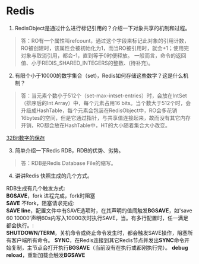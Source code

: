 # Redis

1. RedisObject是通过什么进行标记引用的？介绍一下对象共享的机制和过程。
> 答：RO有一个属性叫refcount，通过这个字段来标记此对象的引用计数，RO被创建时，该属性会被初始化为1，而当RO被引用时，就会+1；使用完对象与取消引用，都会-1，直到等于0时便释放。
  一般而言，命令的返回值、小于REDIS_SHARED_INTEGERS的整数、(待补充)。

2. 有限个小于10000的数字集合（set)，Redis如何存储这些数字？这是什么机制？
> 答：当元素个数小于512个（set-max-intset-entries）时，会放在IntSet（排序后的Int Array）中，每个元素占用16 bits。当个数大于512个时，会升级成HashTable，每个元素会包装在RedisObject中，RO会多花销16bytes的空间，但是它通过指针，与共享值连接起来，故而没有其它内存开销，RO都会放在HashTable中，HT的大小随着集合大小改变。

[32Bit数字的保存](https://newbedev.com/memory-efficient-way-to-store-32-bit-signed-integer-in-redis)


3. 简单介绍一下Redis RDB，RDB的优势、劣势。

> 答：RDB是Redis Database File的缩写。

4. 讲讲Redis 快照生成的几个方式。

RDB生成有几个触发方式:<br/>
**BGSAVE**，fork 进程完成，fork时阻塞<br/>
**SAVE** 不fork，阻塞请求完成:<br/>
**SAVE line**，配置文件中有SAVE选项时，在其声明的值阈触发**BGSAVE**，如'save 60 10000'声明60s内写入10000次时执行SAVE，当。有多行配置时，任一满足都会执行。:<br/>
**SHUTDOWN/TERM**，关机命令或终止命令发生时，都会触发SAVE操作，阻塞所有客户端所有命令。
**SYNC**，在Redis连接到其它Redis节点并发出**SYNC**命令开始复制，主节点会打开执行**BGSAVE**（当前没有在执行或都刚执行完）。
**debug reload**，重新加载会触发**BGSAVE**